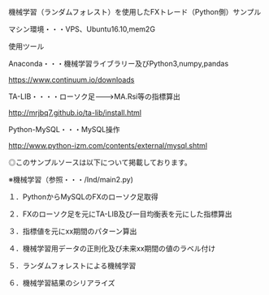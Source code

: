 機械学習（ランダムフォレスト）を使用したFXトレード（Python側）サンプル

マシン環境・・・VPS、Ubuntu16.10,mem2G

使用ツール

Anaconda・・・機械学習ライブラリー及びPython3,numpy,pandas

https://www.continuum.io/downloads

TA-LIB・・・・ローソク足--->MA.Rsi等の指標算出

http://mrjbq7.github.io/ta-lib/install.html

Python-MySQL・・・MySQL操作

 http://www.python-izm.com/contents/external/mysql.shtml

◎このサンプルソースは以下について掲載しております。

※機械学習（参照・・・/Ind/main2.py)

１．PythonからMySQLのFXのローソク足取得

２．FXのローソク足を元にTA-LIB及び一目均衡表を元にした指標算出

３．指標値を元にxx期間のパターン算出

４．機械学習用データの正則化及び未来xx期間の値のラベル付け

５．ランダムフォレストによる機械学習

６．機械学習結果のシリアライズ

